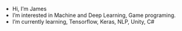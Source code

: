 - Hi, I’m James
- I’m interested in Machine and Deep Learning, Game programing.
- I’m currently learning, Tensorflow, Keras, NLP, Unity, C#
